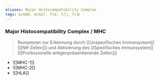 ```yaml
---
aliases: Major Histocompatibility Complex
tags: m/m08, m/m17, f/⚙️, f/🦠, f/🩸
---
```

### Major Histocompatibility Complex / MHC 
> Rezeptoren zur Erkennung durch [[Unspezifisches Immunsystem]] ([[NK-Zellen]]) und Aktivierung des [[Spezifisches Immunsystem]] ([[Professionelle antigenpräsentierende Zellen]])
- ![[MHC-1]]
- ![[MHC-2]]
- ![[HLA]]

